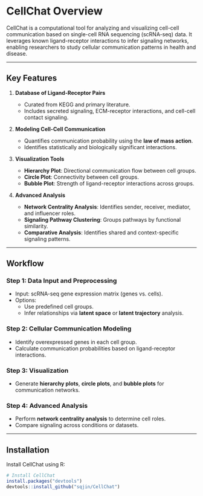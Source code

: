 # **CellChat Overview**

CellChat is a computational tool for analyzing and visualizing cell-cell communication based on single-cell RNA sequencing (scRNA-seq) data. It leverages known ligand-receptor interactions to infer signaling networks, enabling researchers to study cellular communication patterns in health and disease.

---

## **Key Features**
1. **Database of Ligand-Receptor Pairs**
   - Curated from KEGG and primary literature.
   - Includes secreted signaling, ECM-receptor interactions, and cell-cell contact signaling.

2. **Modeling Cell-Cell Communication**
   - Quantifies communication probability using the **law of mass action**.
   - Identifies statistically and biologically significant interactions.

3. **Visualization Tools**
   - **Hierarchy Plot**: Directional communication flow between cell groups.
   - **Circle Plot**: Connectivity between cell groups.
   - **Bubble Plot**: Strength of ligand-receptor interactions across groups.

4. **Advanced Analysis**
   - **Network Centrality Analysis**: Identifies sender, receiver, mediator, and influencer roles.
   - **Signaling Pathway Clustering**: Groups pathways by functional similarity.
   - **Comparative Analysis**: Identifies shared and context-specific signaling patterns.

---

## **Workflow**

### **Step 1: Data Input and Preprocessing**
- Input: scRNA-seq gene expression matrix (genes vs. cells).
- Options:
  - Use predefined cell groups.
  - Infer relationships via **latent space** or **latent trajectory** analysis.

### **Step 2: Cellular Communication Modeling**
- Identify overexpressed genes in each cell group.
- Calculate communication probabilities based on ligand-receptor interactions.

### **Step 3: Visualization**
- Generate **hierarchy plots**, **circle plots**, and **bubble plots** for communication networks.

### **Step 4: Advanced Analysis**
- Perform **network centrality analysis** to determine cell roles.
- Compare signaling across conditions or datasets.

---

## **Installation**
Install CellChat using R:
```R
# Install CellChat
install.packages("devtools")
devtools::install_github("sqjin/CellChat")
